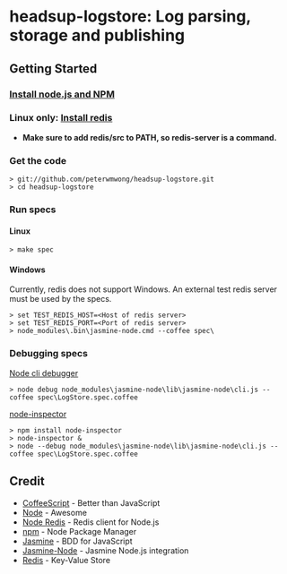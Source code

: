 headsup-logstore: Log parsing, storage and publishing
=====================================================


Getting Started
---------------

### [Install node.js and NPM](https://github.com/joyent/node/wiki/Installation)

### Linux only: [Install redis](http://redis.io/download)

- **Make sure to add redis/src to PATH, so redis-server is a command.**

### Get the code

    > git://github.com/peterwmwong/headsup-logstore.git
    > cd headsup-logstore

### Run specs

#### Linux

    > make spec

#### Windows

Currently, redis does not support Windows.
An external test redis server must be used by the specs.

    > set TEST_REDIS_HOST=<Host of redis server>
    > set TEST_REDIS_PORT=<Port of redis server>
    > node_modules\.bin\jasmine-node.cmd --coffee spec\

### Debugging specs

[Node cli debugger](http://nodejs.org/docs/v0.5.10/api/debugger.html)

    > node debug node_modules\jasmine-node\lib\jasmine-node\cli.js --coffee spec\LogStore.spec.coffee

[node-inspector](https://github.com/dannycoates/node-inspector)

    > npm install node-inspector
    > node-inspector &
    > node --debug node_modules\jasmine-node\lib\jasmine-node\cli.js --coffee spec\LogStore.spec.coffee

Credit
------

* [CoffeeScript](http://jashkenas.github.com/coffee-script/) - Better than JavaScript
* [Node](http://nodejs.org/) - Awesome <EOM>
* [Node Redis](https://github.com/mranney/node_redis) - Redis client for Node.js
* [npm](http://npmjs.org/) - Node Package Manager
* [Jasmine](http://pivotal.github.com/jasmine/) - BDD for JavaScript
* [Jasmine-Node](http://jquery.com/) - Jasmine Node.js integration
* [Redis](http://redis.io/) - Key-Value Store
